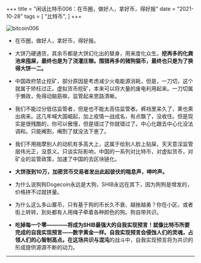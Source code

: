 +++
title = "闲话比特币006：在币圈，做好人，拿好币，得好报"
date = "2021-10-28"
tags = [
    "比特币",
]
+++

![bitcoin006](/images/bitcoin-odyssey/bitcoin006.jpg)

* 在币圈，做好人，拿好币，得好报。

* 大饼乃硬通货，其余币都是大饼幻化出的替身，用来度化众生。**挖再多的化粪池来囤屎，最终也是为了浇灌庄稼。围猎再多的猪狗猫币，最终也只是为了换得大饼一二。**

* 中国政府禁止挖矿，部分原因是考虑减少火电能源消耗，但是，一刀切，这个就属于矫枉过正。虚拟货币挖矿，本来可以将大量的废电利用起来。一刀切属于懒政，免得动脑筋嘛，监管起来思路清晰。

* 我们不能过分低估监管者，但是也不能太高估监管者。裤裆里呆久了，熏也熏出病来。这几年喊大国崛起，加上疫情一战成名，有点飘了，没收住。但是现实是很残酷的，你可以傲慢，但是错过了你就错过了。中心化跟去中心化没法调和。只能阉割，阉割了就没法下崽了。

* 我们不用揣摩别人的动机有多高大上，这属于给别人脸上贴屎，天天意淫监管层伟光正，没意义。只谈实际影响，中国的一系列对比特币，对虚拟货币，对矿业的监管政策，加速了中国的去区块链化。

* **大饼涨到10万，加密货币交易者发出此起彼伏的喘息声，呻吟声。**

* 为什么说狗狗Dogecoin永远是大狗，SHIB永远在其下，因为狗狗是增发的，价格拼不过就拼量。

* 为什么这么多山寨币，只有基于狗的币长久不衰、越挫越勇？你在小区，或者街上转转，到处都有人用绳子牵着各种颜色的狗。狗自带共识。

* **吃掉每一个零————将成为SHIB最强大的自我实现预言！就像比特币所要完成的自我实现预言——数字黄金一样。**自我实现预言会侵蚀人们的灵魂，占领人们的心智制高点。在这场**共识与混沌**的战斗中，自我实现预言将为共识的形成提供源源不断的动力。

---